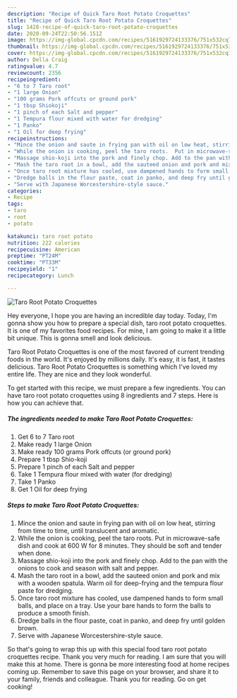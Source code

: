 ```yaml
---
description: "Recipe of Quick Taro Root Potato Croquettes"
title: "Recipe of Quick Taro Root Potato Croquettes"
slug: 1428-recipe-of-quick-taro-root-potato-croquettes
date: 2020-09-24T22:50:56.151Z
image: https://img-global.cpcdn.com/recipes/5161929724133376/751x532cq70/taro-root-potato-croquettes-recipe-main-photo.jpg
thumbnail: https://img-global.cpcdn.com/recipes/5161929724133376/751x532cq70/taro-root-potato-croquettes-recipe-main-photo.jpg
cover: https://img-global.cpcdn.com/recipes/5161929724133376/751x532cq70/taro-root-potato-croquettes-recipe-main-photo.jpg
author: Della Craig
ratingvalue: 4.7
reviewcount: 2356
recipeingredient:
- "6 to 7 Taro root"
- "1 large Onion"
- "100 grams Pork offcuts or ground pork"
- "1 tbsp Shiokoji"
- "1 pinch of each Salt and pepper"
- "1 Tempura flour mixed with water for dredging"
- "1 Panko"
- "1 Oil for deep frying"
recipeinstructions:
- "Mince the onion and saute in frying pan with oil on low heat, stirring from time to time, until translucent and aromatic."
- "While the onion is cooking, peel the taro roots.  Put in microwave-safe dish and cook at 600 W for 8 minutes. They should be soft and tender when done."
- "Massage shio-koji into the pork and finely chop. Add to the pan with the onions to cook and season with salt and pepper."
- "Mash the taro root in a bowl, add the sauteed onion and pork and mix with a wooden spatula. Warm oil for deep-frying and the tempura flour paste for dredging."
- "Once taro root mixture has cooled, use dampened hands to form small balls, and place on a tray. Use your bare hands to form the balls to produce a smooth finish."
- "Dredge balls in the flour paste, coat in panko, and deep fry until golden brown."
- "Serve with Japanese Worcestershire-style sauce."
categories:
- Recipe
tags:
- taro
- root
- potato

katakunci: taro root potato 
nutrition: 222 calories
recipecuisine: American
preptime: "PT24M"
cooktime: "PT33M"
recipeyield: "1"
recipecategory: Lunch

---
```



![Taro Root Potato Croquettes](https://img-global.cpcdn.com/recipes/5161929724133376/751x532cq70/taro-root-potato-croquettes-recipe-main-photo.jpg)

Hey everyone, I hope you are having an incredible day today. Today, I'm gonna show you how to prepare a special dish, taro root potato croquettes. It is one of my favorites food recipes. For mine, I am going to make it a little bit unique. This is gonna smell and look delicious.



Taro Root Potato Croquettes is one of the most favored of current trending foods in the world. It's enjoyed by millions daily. It's easy, it is fast, it tastes delicious. Taro Root Potato Croquettes is something which I've loved my entire life. They are nice and they look wonderful.


To get started with this recipe, we must prepare a few ingredients. You can have taro root potato croquettes using 8 ingredients and 7 steps. Here is how you can achieve that.

<!--inarticleads1-->

##### The ingredients needed to make Taro Root Potato Croquettes:

1. Get 6 to 7 Taro root
1. Make ready 1 large Onion
1. Make ready 100 grams Pork offcuts (or ground pork)
1. Prepare 1 tbsp Shio-koji
1. Prepare 1 pinch of each Salt and pepper
1. Take 1 Tempura flour mixed with water (for dredging)
1. Take 1 Panko
1. Get 1 Oil for deep frying




<!--inarticleads2-->

##### Steps to make Taro Root Potato Croquettes:

1. Mince the onion and saute in frying pan with oil on low heat, stirring from time to time, until translucent and aromatic.
1. While the onion is cooking, peel the taro roots.  Put in microwave-safe dish and cook at 600 W for 8 minutes. They should be soft and tender when done.
1. Massage shio-koji into the pork and finely chop. Add to the pan with the onions to cook and season with salt and pepper.
1. Mash the taro root in a bowl, add the sauteed onion and pork and mix with a wooden spatula. Warm oil for deep-frying and the tempura flour paste for dredging.
1. Once taro root mixture has cooled, use dampened hands to form small balls, and place on a tray. Use your bare hands to form the balls to produce a smooth finish.
1. Dredge balls in the flour paste, coat in panko, and deep fry until golden brown.
1. Serve with Japanese Worcestershire-style sauce.




So that's going to wrap this up with this special food taro root potato croquettes recipe. Thank you very much for reading. I am sure that you will make this at home. There is gonna be more interesting food at home recipes coming up. Remember to save this page on your browser, and share it to your family, friends and colleague. Thank you for reading. Go on get cooking!
